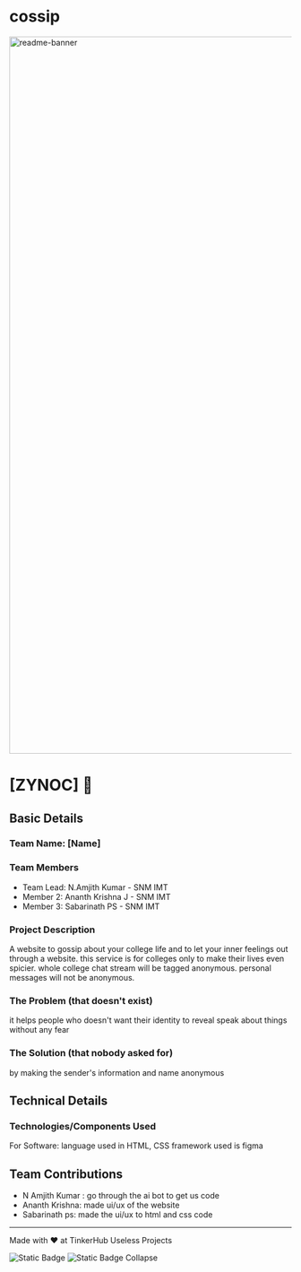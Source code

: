 # cossip
<img width="1280" alt="readme-banner" src="https://github.com/user-attachments/assets/35332e92-44cb-425b-9dff-27bcf1023c6c">

# [ZYNOC] 🎯


## Basic Details
### Team Name: [Name]


### Team Members
- Team Lead: N.Amjith Kumar - SNM IMT
- Member 2: Ananth Krishna J - SNM IMT
- Member 3: Sabarinath PS - SNM IMT

### Project Description
A website to gossip about your college life and to let your inner feelings out through a website. this service is for colleges only to make their lives even spicier. whole college chat stream will be tagged anonymous. personal messages will not be anonymous.

### The Problem (that doesn't exist)
it helps people who doesn't want their identity to reveal speak about things without any fear

### The Solution (that nobody asked for)
by making the sender's information and name anonymous

## Technical Details
### Technologies/Components Used
For Software:
language used in HTML, CSS
framework used is figma

## Team Contributions
- N Amjith Kumar : go through the ai bot to get us code 
- Ananth Krishna: made ui/ux of the website
- Sabarinath ps: made the ui/ux to html and css code

---
Made with ❤️ at TinkerHub Useless Projects 

![Static Badge](https://img.shields.io/badge/TinkerHub-24?color=%23000000&link=https%3A%2F%2Fwww.tinkerhub.org%2F)
![Static Badge](https://img.shields.io/badge/UselessProject--24-24?link=https%3A%2F%2Fwww.tinkerhub.org%2Fevents%2FQ2Q1TQKX6Q%2FUseless%2520Projects)
Collapse

